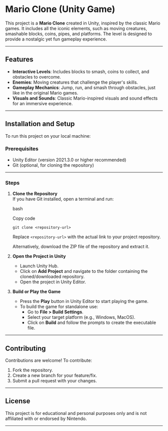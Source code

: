# Mario Clone (Unity Game)

This project is a **Mario Clone** created in Unity, inspired by the classic Mario games. It includes all the iconic elements, such as moving creatures, smashable blocks, coins, pipes, and platforms. The level is designed to provide a nostalgic yet fun gameplay experience.

* * * * *

Features
--------

-   **Interactive Levels**: Includes blocks to smash, coins to collect, and obstacles to overcome.
-   **Enemies**: Moving creatures that challenge the player's skills.
-   **Gameplay Mechanics**: Jump, run, and smash through obstacles, just like in the original Mario games.
-   **Visuals and Sounds**: Classic Mario-inspired visuals and sound effects for an immersive experience.

* * * * *

Installation and Setup
----------------------

To run this project on your local machine:

### Prerequisites

-   Unity Editor (version 2021.3.0 or higher recommended)
-   Git (optional, for cloning the repository)

* * * * *

### Steps

1.  **Clone the Repository**\
    If you have Git installed, open a terminal and run:

    bash

    Copy code

    `git clone <repository-url>`

    Replace `<repository-url>` with the actual link to your project repository.

    Alternatively, download the ZIP file of the repository and extract it.

2.  **Open the Project in Unity**

    -   Launch Unity Hub.
    -   Click on **Add Project** and navigate to the folder containing the cloned/downloaded repository.
    -   Open the project in Unity Editor.
3.  **Build or Play the Game**

    -   Press the **Play** button in Unity Editor to start playing the game.
    -   To build the game for standalone use:
        -   Go to **File > Build Settings**.
        -   Select your target platform (e.g., Windows, MacOS).
        -   Click on **Build** and follow the prompts to create the executable file.

* * * * *

Contributing
------------

Contributions are welcome! To contribute:

1.  Fork the repository.
2.  Create a new branch for your feature/fix.
3.  Submit a pull request with your changes.

* * * * *

License
-------

This project is for educational and personal purposes only and is not affiliated with or endorsed by Nintendo.

* * * * *
